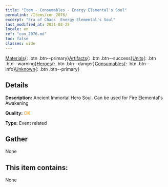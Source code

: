 ```yaml
---
title: "Item - Consumables - Energy Elemental's Soul"
permalink: /Items/con_2076/
excerpt: "Era of Chaos  Energy Elemental's Soul"
last_modified_at: 2021-03-25
locale: en
ref: "con_2076.md"
toc: false
classes: wide
---
```

 [Materials](/Items/){: .btn .btn--primary}[Artifacts](/Items/Artifacts/){: .btn .btn--success}[Units](/Items/Units/){: .btn .btn--warning}[Heroes](/Items/Heroes/){: .btn .btn--danger}[Consumables](/Items/Consumables/){: .btn .btn--info}[Unknown](/Items/Unknown/){: .btn .btn--primary}

## Details
 **Description:** Ancient Immortal Hero Soul. Can be used for Fire Elemental's Awakening

 **Quality:** <span style="color: #FF8C00">OK</span>

 **Type:** Event related

## Gather

  None

## This item contains:

  None

